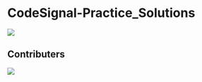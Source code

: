 # CodeSignal-Practice_Solutions


<a href="https://github.com/sagnikghoshcr7/CodeSignal-Practice_Solutions/network/members">
  <img src="https://img.shields.io/github/forks/sagnikghoshcr7/CodeSignal-Practice_Solutions?style=social" />
</a>

<!--
<a href="https://hacktoberfest.digitalocean.com/">
  <img src="https://hacktoberfest.digitalocean.com/_nuxt/img/logo-hacktoberfest-full.f42e3b1.svg" />
</a>
-->
## Contributers
<a href="https://github.com/sagnikghoshcr7/CodeSignal-Practice_Solutions/graphs/contributors">
  <img src="https://contributors-img.web.app/image?repo=sagnikghoshcr7/CodeSignal-Practice_Solutions" />
</a>

